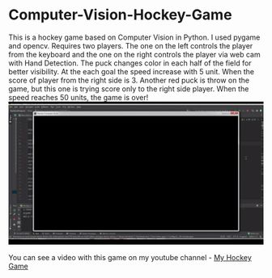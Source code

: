 # Computer-Vision-Hockey-Game
This is a hockey game based on Computer Vision in Python. I used pygame and opencv.
Requires two players. The one on the left controls the player from the keyboard and the one on the right controls the player via web cam with Hand Detection.
The puck changes color in each half of the field for better visibility. 
At the each goal the speed increase with 5 unit. When the score of player from the right side is 3. Another red puck is throw on the game, but this one is trying score only to the right side player.
When the speed reaches 50 units, the game is over!
![Alt Text](https://github.com/FlorinTf/Computer-Vision-Hockey-Game/blob/main/Hockey%20Game%20-%20Computer%20Vision%20Python%20Hand%20Detection.gif)

You can see a video with this game on my youtube channel - <a href="https://www.youtube.com/watch?v=pTZIJVGCDSs" target="_blank">My Hockey Game</a></p>&nbsp;</div><br /><p></p>




